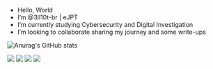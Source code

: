 - Hello, World 
- I’m @3ll10t-br | eJPT
- I’m currently studying Cybersecurity and Digital Investigation
- I’m looking to collaborate sharing my journey and some write-ups

<!---
3ll10t-br/3ll10t-br is a ✨ special ✨ repository because its `README.md` (this file) appears on your GitHub profile.
You can click the Preview link to take a look at your changes.
--->
![Anurag's GitHub stats](https://github-readme-stats.vercel.app/api?username=3ll10t-br&show_icons=true&theme=maroongold)

<div>
  <a href="https://www.instagram.com/_3ll10t/" target="_blank"><img src="https://img.shields.io/badge/Instagram-E4405F?style=for-the-badge&logo=instagram&logoColor=white"></a>  <a href="https://www.linkedin.com/in/itsmeleandro/" target="_blank"><img src="https://img.shields.io/badge/LinkedIn-0077B5?style=for-the-badge&logo=linkedin&logoColor=white"></a>  <a href="https://twitter.com/_3ll10t" target="_blank"><img src="https://img.shields.io/badge/Twitter-1DA1F2?style=for-the-badge&logo=twitter&logoColor=white"></a>  <a href="https://discord.com/channels/@3ll10t#1787" target="_blank"><img src="https://img.shields.io/badge/Discord-7289DA?style=for-the-badge&logo=discord&logoColor=white"></a>

</div>
